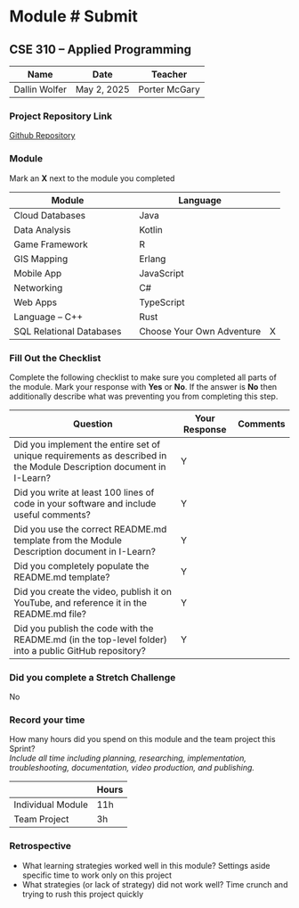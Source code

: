 # Module #<!-- Insert Module Number --> Submit
## CSE 310 – Applied Programming

|Name|Date|Teacher|
|-|-|-|
| Dallin Wolfer | May 2, 2025 | Porter McGary |

### Project Repository Link
[Github Repository](https://github.com/ThePolywolf/Personal-Software-Portfolio/tree/main/SpeckleMonsters)

### Module
Mark an **X** next to the module you completed

|Module                   | |Language                  | |
|-------------------------|-|--------------------------|-|
|Cloud Databases          | | Java                     | |
|Data Analysis            | | Kotlin                   | |
|Game Framework           | | R                        | |
|GIS Mapping              | | Erlang                   | |
|Mobile App               | | JavaScript               | |
|Networking               | | C#                       | |
|Web Apps                 | | TypeScript               | |
|Language – C++           | | Rust                     | |
|SQL Relational Databases | |Choose Your Own Adventure | X |

### Fill Out the Checklist
Complete the following checklist to make sure you completed all parts of the module.  Mark your response with **Yes** or **No**.  If the answer is **No** then additionally describe what was preventing you from completing this step.

|Question                                                                                         |Your Response|Comments|
|--------------------------------------------------------------------------------------------------------------------|-|-|
|Did you implement the entire set of unique requirements as described in the Module Description document in I-Learn? | Y | |
|Did you write at least 100 lines of code in your software and include useful comments?                              | Y | |
|Did you use the correct README.md template from the Module Description document in I-Learn?                         | Y | |
|Did you completely populate the README.md template?                                                                 | Y | |
|Did you create the video, publish it on YouTube, and reference it in the README.md file?                            | Y | |
|Did you publish the code with the README.md (in the top-level folder) into a public GitHub repository?              | Y | |
 

### Did you complete a Stretch Challenge 
No


### Record your time
How many hours did you spend on this module and the team project this Sprint?  
*Include all time including planning, researching, implementation, troubleshooting, documentation, video production, and publishing.*

|              |Hours|
|------------------|-|
|Individual Module | 11h |
|Team Project      | 3h |

### Retrospective
- What learning strategies worked well in this module?
  Settings aside specific time to work only on this project
- What strategies (or lack of strategy) did not work well?
  Time crunch and trying to rush this project quickly